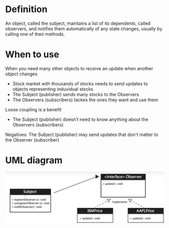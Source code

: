 # Definition

An object, called the subject, maintains a list of its dependents, called observers, and notifies them automatically of any state changes, usually by calling one of their methods.

# When to use

When you need many other objects to receive an update when another object changes

- Stock market with thousands of stocks needs to send updates to objects representing induvidual stocks
- The Subject (publisher) sends many stocks to the Observers
- The Observers (subscribers) tackes the ones they want and use them

Loose coupling is a benefit

- The Subject (publisher) doesn't need to know anything about the Observers (subscribers)

Negatives: The Subject (publisher) may send updates that don't matter to the Observer (subscriber)

# UML diagram

![example](../../../Screenshots/observer/ex1.jpg)
